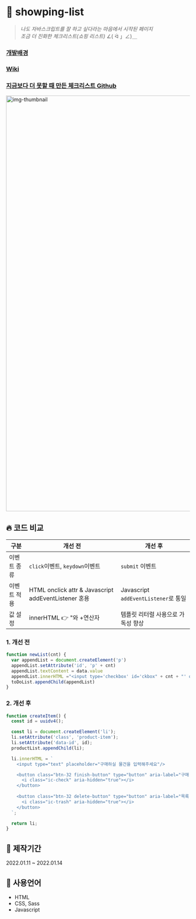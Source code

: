 # 🛒 showping-list
> *나도 자바스크립트를 잘 하고 싶다라는 마음에서 시작된 페이지*  
> *조금 더 진화한 체크리스트(쇼핑 리스트)* ∠( ᐛ 」∠)＿ 
### [개발배경](https://github.com/DuetoPark/showping-list/wiki/%EA%B0%9C%EB%B0%9C%EB%B0%B0%EA%B2%BD)
### [Wiki](https://github.com/DuetoPark/showping-list/wiki)
### [지금보다 더 못할 때 만든 체크리스트 Github](https://github.com/DuetoPark/to-do-list)

<img width="1137" alt="img-thumbnail" src="https://user-images.githubusercontent.com/69448900/149531689-0c53f895-4516-4a59-86fb-8fc6343dbed7.png">

## 🔥 코드 비교

| 구분        | 개선 전                                              | 개선 후                              |
| ----------- | ---------------------------------------------------- | ------------------------------------ |
| 이벤트 종류 | `click`이벤트, `keydown`이벤트                      | `submit` 이벤트                          |
| 이벤트 적용 | HTML onclick attr & Javascript addEventListener 혼용 | Javascript `addEventListener`로 통일 |
| 값 설정     | innerHTML 👉 "와 +연산자                             | 템플릿 리터럴 사용으로 가독성 향상   |

### 1. 개선 전
```javascript
function newList(cnt) {
  var appendList = document.createElement('p')
  appendList.setAttribute('id', 'p' + cnt)
  appendList.textContent = data.value
  appendList.innerHTML ="<input type='checkbox' id='ckbox" + cnt + "' onclick='checkedEvent(" + cnt + ")' ><label for='ckbox" + cnt + "'></label>" + appendList.textContent + " <button onclick='remove(" + cnt + ")' class='setting_X_button'>X</button>"
  toDoList.appendChild(appendList)
}
```

### 2. 개선 후
```javascript
function createItem() {
  const id = uuidv4();

  const li = document.createElement('li');
  li.setAttribute('class', 'product-item');
  li.setAttribute('data-id', id);
  productList.appendChild(li);

  li.innerHTML = `
    <input type="text" placeholder="구매하실 물건을 입력해주세요"/>

    <button class="btn-32 finish-button" type="button" aria-label="구매 완료" data-id=${id}>
      <i class="ic-check" aria-hidden="true"></i>
    </button>
    
    <button class="btn-32 delete-button" type="button" aria-label="목록 삭제" data-id=${id}>
      <i class="ic-trash" aria-hidden="true"></i>
    </button>
  `;

  return li;
}
```

## 📆 제작기간
2022.01.11 ~ 2022.01.14


## 🙌 사용언어
- HTML
- CSS, Sass
- Javascript
